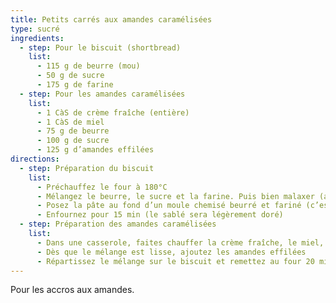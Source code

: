 ```yaml
---
title: Petits carrés aux amandes caramélisées
type: sucré
ingredients:
  - step: Pour le biscuit (shortbread)
    list:
      - 115 g de beurre (mou)
      - 50 g de sucre
      - 175 g de farine
  - step: Pour les amandes caramélisées
    list:
      - 1 CàS de crème fraîche (entière)
      - 1 CàS de miel
      - 75 g de beurre
      - 100 g de sucre
      - 125 g d’amandes effilées
directions:
  - step: Préparation du biscuit
    list:
      - Préchauffez le four à 180°C
      - Mélangez le beurre, le sucre et la farine. Puis bien malaxer (avec les mains) la pâte et en faire une boule
      - Posez la pâte au fond d’un moule chemisé beurré et fariné (c’est mieux de mettre du papier de cuisson à la place...). Étalez bien la pâte à l’aide de votre poignet
      - Enfournez pour 15 min (le sablé sera légèrement doré)
  - step: Préparation des amandes caramélisées
    list:
      - Dans une casserole, faites chauffer la crème fraîche, le miel, le beurre et le sucre à feu doux
      - Dès que le mélange est lisse, ajoutez les amandes effilées
      - Répartissez le mélange sur le biscuit et remettez au four 20 minutes à 180°C (jusqu’à ce que les amandes soient dorées)
---
```


Pour les accros aux amandes.
